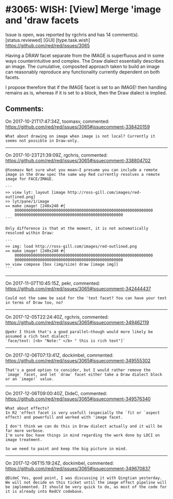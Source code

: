 
#3065: WISH: [View] Merge 'image and 'draw facets
================================================================================
Issue is open, was reported by rgchris and has 14 comment(s).
[status.reviewed] [GUI] [type.task.wish]
<https://github.com/red/red/issues/3065>

Having a DRAW facet separate from the IMAGE is superfluous and in some ways counterintuitive and complex. The Draw dialect essentially describes an image. The cumulative, composited approach taken to build an image can reasonably reproduce any functionality currently dependent on both facets.

I propose therefore that if the IMAGE facet is set to an IMAGE! then handling remains as is, whereas if it is set to a block, then the Draw dialect is implied.


Comments:
--------------------------------------------------------------------------------

On 2017-10-21T17:47:34Z, toomasv, commented:
<https://github.com/red/red/issues/3065#issuecomment-338420159>

    What about drawing on image when image is not local? Currently it seems not possible in Draw-only.

--------------------------------------------------------------------------------

On 2017-10-23T21:39:09Z, rgchris, commented:
<https://github.com/red/red/issues/3065#issuecomment-338804702>

    @toomasv Not sure what you mean—I presume you can include a remote image in the draw spec the same way Red currently resolves a remote image for FACE/IMAGE.
    
    ```
    >> view lyt: layout [image http://ross-gill.com/images/red-outlined.png]
    >> lyt/pane/1/image
    == make image! [240x240 #{
        000000000000000000000000000000000000000000000000000000000000
        00000000000000000000000000000000000000000000000
    ```
    
    Only difference is that at the moment, it is not automatically resolved within Draw:
    
    ```
    >> img: load http://ross-gill.com/images/red-outlined.png
    == make image! [240x240 #{
        000000000000000000000000000000000000000000000000000000000000
        00000000000000000000000000000000000000000000000
    >> view compose [box (img/size) draw [image img]]
    ```

--------------------------------------------------------------------------------

On 2017-11-07T10:45:15Z, pekr, commented:
<https://github.com/red/red/issues/3065#issuecomment-342444437>

    Could not the same be said for the 'text facet? You can have your text in terms of Draw too, no?

--------------------------------------------------------------------------------

On 2017-12-05T22:24:40Z, rgchris, commented:
<https://github.com/red/red/issues/3065#issuecomment-349462119>

    @pekr I think that's a good parallel—though would more likely be assumed a rich text dialect:
    `face/text: [<b> "Note:" </b> " this is rich text"]`

--------------------------------------------------------------------------------

On 2017-12-06T07:13:41Z, dockimbel, commented:
<https://github.com/red/red/issues/3065#issuecomment-349555302>

    That's a good option to consider, but I would rather remove the `image` facet, and let `draw` facet either take a Draw dialect block or an `image!` value.

--------------------------------------------------------------------------------

On 2017-12-06T09:00:40Z, DideC, commented:
<https://github.com/red/red/issues/3065#issuecomment-349576340>

    What about effects?
    In R2 'effect facet is very usefull (especially the `fit or `aspect effect) and powerfull and worked with 'image facet.
    
    I don't think we can do this in Draw dialect actually and it will be far more verbose.
    I'm sure Doc have things in mind regarding the work done by LDCI on image treatment.
    
    So we need to paint and keep the big picture in mind.

--------------------------------------------------------------------------------

On 2017-12-06T15:19:24Z, dockimbel, commented:
<https://github.com/red/red/issues/3065#issuecomment-349670837>

    @DideC Yes, good point, I was discussing it with Qingtian yesterday. We will not decide on this ticket until the image effect pipeline will be implemented. It should be very quick to do, as most of the code for it is already into RedCV codebase.

